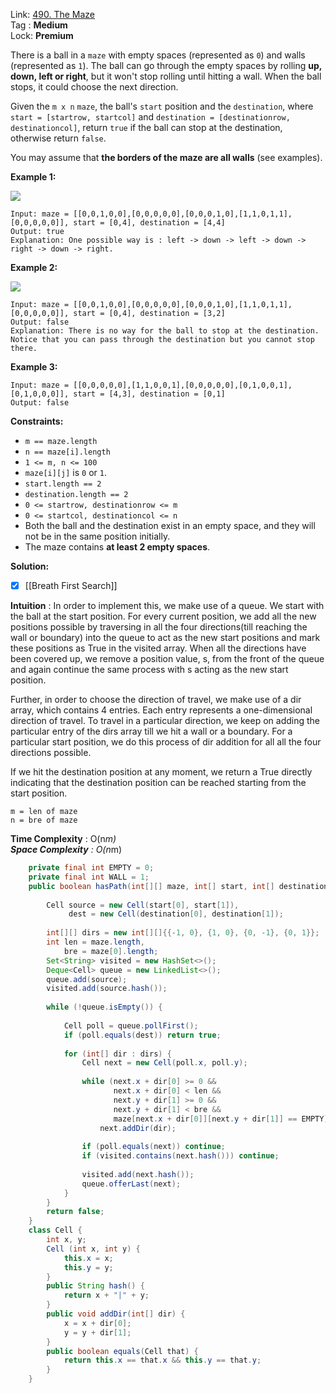 Link: [490. The Maze](https://leetcode.com/problems/the-maze/) <br>
Tag : **Medium**<br>
Lock: **Premium**

There is a ball in a `maze` with empty spaces (represented as `0`) and walls (represented as `1`). The ball can go through the empty spaces by rolling **up, down, left or right**, but it won't stop rolling until hitting a wall. When the ball stops, it could choose the next direction.

Given the `m x n` `maze`, the ball's `start` position and the `destination`, where `start = [startrow, startcol]` and `destination = [destinationrow, destinationcol]`, return `true` if the ball can stop at the destination, otherwise return `false`.

You may assume that **the borders of the maze are all walls** (see examples).

**Example 1:**

![](https://assets.leetcode.com/uploads/2021/03/31/maze1-1-grid.jpg)
```
Input: maze = [[0,0,1,0,0],[0,0,0,0,0],[0,0,0,1,0],[1,1,0,1,1],[0,0,0,0,0]], start = [0,4], destination = [4,4]
Output: true
Explanation: One possible way is : left -> down -> left -> down -> right -> down -> right.
```

**Example 2:**

![](https://assets.leetcode.com/uploads/2021/03/31/maze1-2-grid.jpg)
```
Input: maze = [[0,0,1,0,0],[0,0,0,0,0],[0,0,0,1,0],[1,1,0,1,1],[0,0,0,0,0]], start = [0,4], destination = [3,2]
Output: false
Explanation: There is no way for the ball to stop at the destination. Notice that you can pass through the destination but you cannot stop there.
```

**Example 3:**
```
Input: maze = [[0,0,0,0,0],[1,1,0,0,1],[0,0,0,0,0],[0,1,0,0,1],[0,1,0,0,0]], start = [4,3], destination = [0,1]
Output: false
```

**Constraints:**
-   `m == maze.length`
-   `n == maze[i].length`
-   `1 <= m, n <= 100`
-   `maze[i][j]` is `0` or `1`.
-   `start.length == 2`
-   `destination.length == 2`
-   `0 <= startrow, destinationrow <= m`
-   `0 <= startcol, destinationcol <= n`
-   Both the ball and the destination exist in an empty space, and they will not be in the same position initially.
-   The maze contains **at least 2 empty spaces**.

**Solution:**

- [x] [[Breath First Search]]

**Intuition** :
In order to implement this, we make use of a queue. We start with the ball at the start position. For every current position, we add all the new positions possible by traversing in all the four directions(till reaching the wall or boundary) into the queue to act as the new start positions and mark these positions as True in the visited array. When all the directions have been covered up, we remove a position value, s, from the front of the queue and again continue the same process with s acting as the new start position.

Further, in order to choose the direction of travel, we make use of a dir array, which contains 4 entries. Each entry represents a one-dimensional direction of travel. To travel in a particular direction, we keep on adding the particular entry of the dirs array till we hit a wall or a boundary. For a particular start position, we do this process of dir addition for all all the four directions possible.

If we hit the destination position at any moment, we return a True directly indicating that the destination position can be reached starting from the start position.

```
m = len of maze
n = bre of maze
```
**Time Complexity** : O(n*m)<br>
**Space Complexity** : O(n*m)

```java
    private final int EMPTY = 0;
    private final int WALL = 1;
    public boolean hasPath(int[][] maze, int[] start, int[] destination) {
        
        Cell source = new Cell(start[0], start[1]),
             dest = new Cell(destination[0], destination[1]);
        
        int[][] dirs = new int[][]{{-1, 0}, {1, 0}, {0, -1}, {0, 1}};
        int len = maze.length,
            bre = maze[0].length;
        Set<String> visited = new HashSet<>();
        Deque<Cell> queue = new LinkedList<>();
        queue.add(source);
        visited.add(source.hash());
        
        while (!queue.isEmpty()) {
            
            Cell poll = queue.pollFirst();
            if (poll.equals(dest)) return true;
            
            for (int[] dir : dirs) {
                Cell next = new Cell(poll.x, poll.y);
                
                while (next.x + dir[0] >= 0 && 
                       next.x + dir[0] < len && 
                       next.y + dir[1] >= 0 && 
                       next.y + dir[1] < bre && 
                       maze[next.x + dir[0]][next.y + dir[1]] == EMPTY)
                    next.addDir(dir);
                
                if (poll.equals(next)) continue;
                if (visited.contains(next.hash())) continue;
                
                visited.add(next.hash());
                queue.offerLast(next);
            }
        }
        return false;
    }
    class Cell {
        int x, y;
        Cell (int x, int y) {
            this.x = x;
            this.y = y;
        }
        public String hash() {
            return x + "|" + y;
        }
        public void addDir(int[] dir) {
            x = x + dir[0];
            y = y + dir[1];
        }
        public boolean equals(Cell that) {
            return this.x == that.x && this.y == that.y;
        }
    }
```
